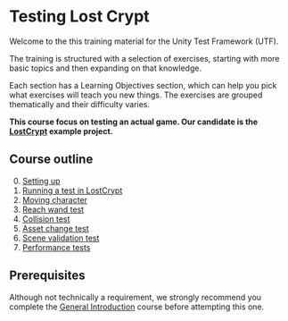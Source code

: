 # Testing Lost Crypt

Welcome to the this training material for the Unity Test Framework (UTF).  
  
The training is structured with a selection of exercises, starting with more basic topics and then expanding on that knowledge.  
  
Each section has a Learning Objectives section, which can help you pick what exercises will teach you new things. The exercises are grouped thematically and their difficulty varies.  
  
**This course focus on testing an actual game. Our candidate is the [LostCrypt](https://assetstore.unity.com/packages/essentials/tutorial-projects/lost-crypt-2d-sample-project-158673) example project.**  

## Course outline

0. [Setting up](./setting-up.md)
1. [Running a test in LostCrypt](./first-test.md)
2. [Moving character](./semantic-test-assertion.md)
3. [Reach wand test](./custom-comparison.md)
4. [Collision test](./asserting-logs.md)
5. [Asset change test](./setup-teardown.md)
6. [Scene validation test](./play-mode-tests.md)
7. [Performance tests](./performance-tests.md)

## Prerequisites

Although not technically a requirement, we strongly recommend you complete the [General Introduction](../welcome.md) course before attempting this one.
